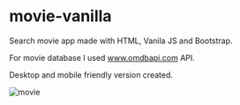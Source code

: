 # movie-vanilla
Search movie app made with HTML, Vanila JS and Bootstrap. 

For movie database I used www.omdbapi.com API.

Desktop and mobile friendly version created.

![movie](https://user-images.githubusercontent.com/84479630/212652078-77ee1492-7085-445d-8117-5af51fcaa516.jpg)
